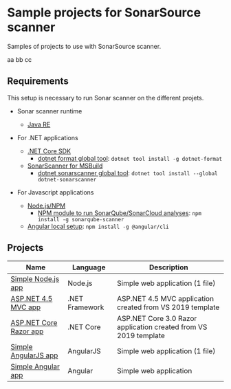 # Sample projects for SonarSource scanner

Samples of projects to use with SonarSource scanner.

aa bb cc
 
## Requirements

This setup is necessary to run Sonar scanner on the different projets.

- Sonar scanner runtime
  - [Java RE](https://java.com/en/download/)

- For .NET applications
  - [.NET Core SDK](https://dotnet.microsoft.com/download)
    - [dotnet format global tool](https://github.com/dotnet/format): `dotnet tool install -g dotnet-format`
  - [SonarScanner for MSBuild](https://sonarcloud.io/documentation/analysis/scan/sonarscanner-for-msbuild)
    - [dotnet sonarscanner global tool](https://docs.sonarqube.org/latest/analysis/scan/sonarscanner-for-msbuild/): `dotnet tool install --global dotnet-sonarscanner`

- For Javascript applications
  - [Node.js/NPM](https://nodejs.org/)
    - [NPM module to run SonarQube/SonarCloud analyses](https://www.npmjs.com/package/sonarqube-scanner): `npm install -g sonarqube-scanner`
  - [Angular local setup](https://angular.io/guide/setup-local): `npm install -g @angular/cli`

## Projects

Name | Language | Description
---- | -------- | -----------
[Simple Node.js app](./nodejs/simple-app/README.md) | Node.js | Simple web application (1 file)
[ASP.NET 4.5 MVC app](./dotnet/WebApp45/README.md) | .NET Framework | ASP.NET 4.5 MVC application created from VS 2019 template
[ASP.NET Core Razor app](./dotnetcore/WebAppRazor/README.md) | .NET Core | ASP.NET Core 3.0 Razor application created from VS 2019 template
[Simple AngularJS app](./angularjs/simple-app/README.md) | AngularJS | Simple web application (1 file)
[Simple Angular app](./angular/simple-app/README.md) | Angular | Simple web application
